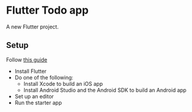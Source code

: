 # Flutter Todo app

A new Flutter project.

## Setup

Follow [this guide](https://flutter.dev/docs/get-started/install) 

- Install Flutter
- Do one of the following:
  - Install Xcode to build an iOS app
  - Install Android Studio and the Android SDK to build an Android app
- Set up an editor
- Run the starter app


